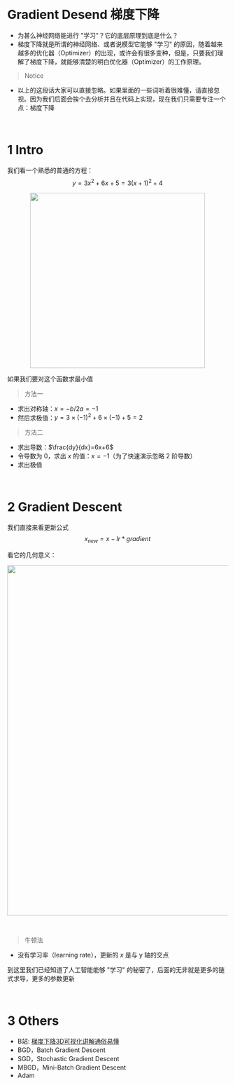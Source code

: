 &emsp;
# Gradient Desend 梯度下降
- 为甚么神经网络能进行 "学习"？它的底层原理到底是什么？
- 梯度下降就是所谓的神经网络、或者说模型它能够 "学习" 的原因，随着越来越多的优化器（Optimizer）的出现，或许会有很多变种，但是，只要我们理解了梯度下降，就能够清楚的明白优化器（Optimizer）的工作原理。

>Notice
- 以上的这段话大家可以直接忽略。如果里面的一些词听着很难懂，请直接忽视。因为我们后面会挨个去分析并且在代码上实现，现在我们只需要专注一个点：梯度下降

&emsp;
# 1 Intro
我们看一个熟悉的普通的方程：
$$y = 3x^2 + 6x + 5 = 3(x+1)^2 + 4$$

<div align=center>
    <image src="imgs/function.png" width=400/>
</div>

如果我们要对这个函数求最小值
>方法一
- 求出对称轴：$x=-b/2a=-1$
- 然后求极值：$y=3\times(-1)^2 + 6\times (-1)+5=2$

>方法二
- 求出导数：$\frac{dy}{dx}=6x+6$
- 令导数为 $0$，求出 $x$ 的值：$x=-1$（为了快速演示忽略 $2$ 阶导数）
- 求出极值


&emsp;
# 2 Gradient Descent
我们直接来看更新公式
$$x_{new} = x - lr*gradient$$

看它的几何意义：
<div align=center>
    <image src="imgs/gradient-descent.png" width=800>
</div>

&emsp;
>牛顿法
- 没有学习率（learning rate），更新的 $x$ 是与 y 轴的交点


到这里我们已经知道了人工智能能够 "学习" 的秘密了，后面的无非就是更多的链式求导，更多的参数更新

&emsp;
# 3 Others
- B站: [梯度下降3D可视化讲解通俗易懂](https://www.bilibili.com/video/BV18P4y1j7uH/?spm_id_from=333.337.search-card.all.click&vd_source=ead820d10887c21595d014f264bcbb35)
- BGD，Batch Gradient Descent
- SGD，Stochastic Gradient Descent
- MBGD，Mini-Batch Gradient Descent
- Adam



